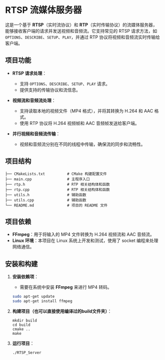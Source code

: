 # RTSP 流媒体服务器

这是一个基于 **RTSP**（实时流协议）和 **RTP**（实时传输协议）的流媒体服务器，能够接收客户端的请求并发送视频和音频流。它支持常见的 RTSP 请求方法，如 `OPTIONS`、`DESCRIBE`、`SETUP`、`PLAY`，并通过 RTP 协议将视频和音频流实时传输给客户端。

## 项目功能

- **RTSP 请求处理**：
  - 支持 `OPTIONS`、`DESCRIBE`、`SETUP`、`PLAY` 请求。
  - 提供支持的传输协议和流信息。
  
- **视频流和音频流处理**：
  - 支持读取本地的视频文件（MP4 格式），并将其转换为 H.264 和 AAC 格式。
  - 使用 RTP 协议将 H.264 视频帧和 AAC 音频帧发送给客户端。

- **并行视频和音频流传输**：
  - 视频和音频流分别在不同的线程中传输，确保流的同步和流畅性。

## 项目结构
```
├── CMakeLists.txt          # CMake 构建配置文件
├── main.cpp                # 主程序入口
├── rtp.h                   # RTP 相关结构体和函数
├── rtp.cpp                 # RTP 相关结构体和函数
├── utils.h                 # 辅助函数
├── utils.cpp               # 辅助函数
└── README.md               # 项目的 README 文件

```
## 项目依赖

- **FFmpeg**：用于将输入的 MP4 文件转换为 H.264 视频流和 AAC 音频流。
- **Linux 环境**：本项目在 Linux 系统上开发和测试，使用了 socket 编程来处理网络通信。

## 安装和构建

1. **安装依赖项**：
   - 需要在系统中安装 **FFmpeg** 来进行 MP4 转码。

   ```bash
   sudo apt-get update
   sudo apt-get install ffmpeg
2. **构建项目（也可以直接使用编译过的build文件夹）**：
    ```
    mkdir build
    cd build
    cmake ..
    make
3. **运行项目**：
    ```
    ./RTSP_Server

